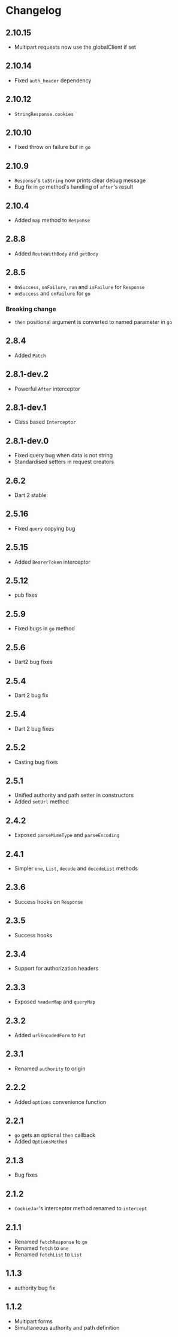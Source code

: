 # Changelog

## 2.10.15

+ Multipart requests now use the globalClient if set

## 2.10.14

+ Fixed `auth_header` dependency

## 2.10.12

+ `StringResponse.cookies`

## 2.10.10

+ Fixed throw on failure buf in `go`

## 2.10.9

+ `Response`'s `toString` now prints clear debug message
+ Bug fix in `go` method's handling of `after`'s result

## 2.10.4

+ Added `map` method to `Response`

## 2.8.8

+ Added `RouteWithBody` and `getBody`

## 2.8.5

+ `OnSuccess`, `onFailure`, `run` and `isFailure` for `Response`
+ `onSuccess` and `onFailure` for `go`

### Breaking change

+ `then` positional argument is converted to named parameter in `go`

## 2.8.4

+ Added `Patch`

## 2.8.1-dev.2

+ Powerful `After` interceptor

## 2.8.1-dev.1

+ Class based `Interceptor`

## 2.8.1-dev.0

+ Fixed query bug when data is not string
+ Standardised setters in request creators

## 2.6.2

+ Dart 2 stable

## 2.5.16

+ Fixed `query` copying bug

## 2.5.15

+ Added `BearerToken` interceptor

## 2.5.12

+ pub fixes

## 2.5.9

+ Fixed bugs in `go` method

## 2.5.6

+ Dart2 bug fixes

## 2.5.4

+ Dart 2 bug fix

## 2.5.4

+ Dart 2 bug fixes

## 2.5.2

+ Casting bug fixes

## 2.5.1

+ Unified authority and path setter in constructors
+ Added `setUrl` method

## 2.4.2

+ Exposed `parseMimeType` and `parseEncoding`

## 2.4.1

+ Simpler `one`, `List`, `decode` and `decodeList` methods

## 2.3.6

+ Success hooks on `Response`

## 2.3.5

+ Success hooks

## 2.3.4

+ Support for authorization headers

## 2.3.3

+ Exposed `headerMap` and `queryMap`

## 2.3.2

+ Added `urlEncodedForm` to `Put`

## 2.3.1

+ Renamed `authority` to origin

## 2.2.2

+ Added `options` convenience function

## 2.2.1

+ `go` gets an optional `then` callback
+ Added `OptionsMethod`

## 2.1.3

+ Bug fixes

## 2.1.2

+ `CookieJar`'s interceptor method renamed to `intercept`

## 2.1.1

+ Renamed `fetchResponse` to `go`
+ Renamed `fetch` to `one`
+ Renamed `fetchList` to `List`

## 1.1.3

+ authority bug fix

## 1.1.2

+ Multipart forms
+ Simultaneous authority and path definition
